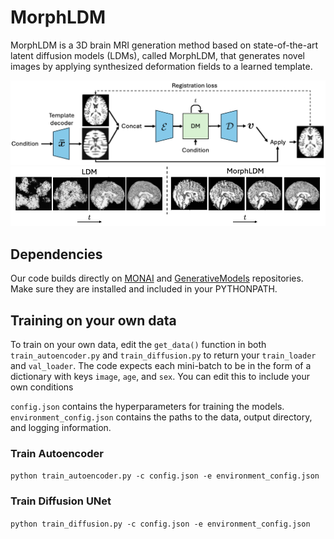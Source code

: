 # MorphLDM
MorphLDM is a 3D brain MRI generation method based on state-of-the-art latent diffusion models (LDMs), called MorphLDM, that generates novel images by applying synthesized deformation fields to a learned template.

![arch](figures/arch.png)
![denoising](figures/denoising.png)

## Dependencies
Our code builds directly on [MONAI](https://github.com/Project-MONAI/MONAI/tree/dev) and [GenerativeModels](https://github.com/Project-MONAI/GenerativeModels) repositories.
Make sure they are installed and included in your PYTHONPATH.

## Training on your own data
To train on your own data, edit the `get_data()` function in both `train_autoencoder.py` and `train_diffusion.py` to return your `train_loader` and `val_loader`.
The code expects each mini-batch to be in the form of a dictionary with keys `image`, `age`, and `sex`.
You can edit this to include your own conditions

`config.json` contains the hyperparameters for training the models.
`environment_config.json` contains the paths to the data, output directory, and logging information.

### Train Autoencoder
`python train_autoencoder.py -c config.json -e environment_config.json`

### Train Diffusion UNet
`python train_diffusion.py -c config.json -e environment_config.json`
